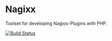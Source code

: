Nagixx
======

Toolset for developing Nagios-Plugins with PHP.

[![Build Status](https://secure.travis-ci.org/terbach/Nagixx.png)](http://travis-ci.org/terbach/Nagixx)